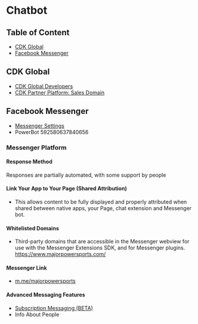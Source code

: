 # Chatbot

## Table of Content
* [CDK Global](#cdk-global)
* [Facebook Messenger](#facebook-messenger)

## CDK Global
* [CDK Global Developers](https://www.cdkglobal.com/en-gb/partners/developers)
* [CDK Partner Platform: Sales Domain](https://portal.online-test.cdkapps.eu/#/)

## Facebook Messenger
* [Messenger Settings](https://www.facebook.com/majorpowersports/settings/?tab=messenger_platform)
* PowerBot 592580637840656
### Messenger Platform
#### Response Method
Responses are partially automated, with some support by people
#### Link Your App to Your Page (Shared Attribution) 
- This allows content to be fully displayed and properly attributed when shared between native apps, your Page, chat extension and Messenger bot.
#### Whitelisted Domains
- Third-party domains that are accessible in the Messenger webview for use with the Messenger Extensions SDK, and for Messenger plugins. https://www.majorpowersports.com/
#### Messenger Link
- [m.me/majorpowersports](m.me/majorpowersports)
#### Advanced Messaging Features
* [Subscription Messaging (BETA)](https://developers.facebook.com/docs/messenger-platform/policy/policy-overview/#subscription_messaging)
* Info About People	
